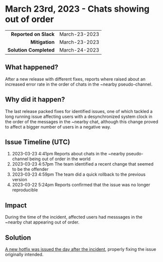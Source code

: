 # March 23rd, 2023 - Chats showing out of order

|                          |               |
| -----------------------: | :------------ |
| **Reported on Slack**    | March-23-2023 |
|           **Mitigation** | March-23-2023 |
|   **Solution Completed** | March-24-2023 |

## What happened?

After a new release with different fixes, reports where raised about an increased error rate in the order of chats in the ~nearby pseudo-channel.

## Why did it happen?

The last release packed fixes for identified issues, one of which tackled a long running issue affecting users with a desynchronized system clock in the order of the messages in the ~nearby chat, although this change proved to affect a bigger number of users in a negative way.

## Issue Timeline (UTC)

1. 2023-03-23 4:41pm Reports about chats in the ~nearby pseudo-channel being out of order in the world
1. 2023-03-23 4:57pm The team identified a recent change that seemed to be the offender
1. 2023-03-23 4:59pm The team did a quick rollback to the previous version
1. 2023-03-22 5:24pm Reports confirmed that the issue was no longer reproducible

## Impact

During the time of the incident, affected users had messsages in the ~nearby chat appearing out of order.

## Solution

[A new hotfix was issued the day after the incident](https://github.com/decentraland/unity-renderer/pull/4737), properly fixing the issue originally intended.
